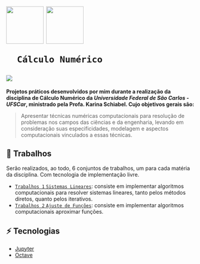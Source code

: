 <h1>
   <p> 
      <img src="https://user-images.githubusercontent.com/92659173/208778786-9b1b0b84-dd98-4977-a1a7-546dc3f1f866.png" width="100" align="center" />
      <img src="https://user-images.githubusercontent.com/92659173/208777593-0b0906f0-2e13-420f-a435-b78f0151671e.png" width="100" align="center" />
      
      Cálculo Numérico

   </p>
   <img src="https://img.shields.io/github/license/vinimrs/VinChat?color=black" align="center" />
</h1>

**Projetos práticos desenvolvidos por mim durante a realização da disciplina de Cálculo Numérico da _Universidade Federal de São Carlos - UFSCar_, ministrado pela Profa. Karina Schiabel. Cujo objetivos gerais são:**

> Apresentar técnicas numéricas computacionais para resolução de problemas nos campos das ciências e da engenharia, levando em consideração suas especificidades, modelagem e aspectos computacionais vinculados a essas técnicas.

## :hammer: Trabalhos

Serão realizados, ao todo, 6 conjuntos de trabalhos, um para cada matéria da disciplina. Com tecnologia de implementação livre.

- [`Trabalhos 1` `Sistemas Lineares`](https://github.com/vinimrs/calculo-numerico/tree/master/sistemas-lineares): consiste em implementar algoritmos computacionais para resolver sistemas lineares, tanto pelos métodos diretos, quanto pelos iterativos.
- [`Trabalhos 2` `Ajuste de Funções`](https://github.com/vinimrs/calculo-numerico/tree/master/ajuste-funcoes): consiste em implementar algoritmos computacionais aproximar funções.

## :zap: Tecnologias

- [Jupyter](https://jupyter.org)
- [Octave](https://octave.org)
